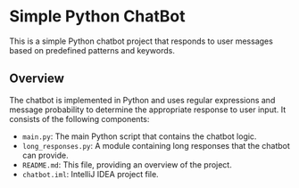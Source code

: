 # Simple Python ChatBot

This is a simple Python chatbot project that responds to user messages based on predefined patterns and keywords.

## Overview

The chatbot is implemented in Python and uses regular expressions and message probability to determine the appropriate response to user input. It consists of the following components:

- `main.py`: The main Python script that contains the chatbot logic.
- `long_responses.py`: A module containing long responses that the chatbot can provide.
- `README.md`: This file, providing an overview of the project.
- `chatbot.iml`: IntelliJ IDEA project file.
